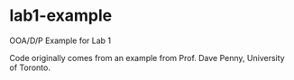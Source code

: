 lab1-example
============

OOA/D/P Example for Lab 1

Code originally comes from an example from Prof. Dave Penny, University of Toronto.